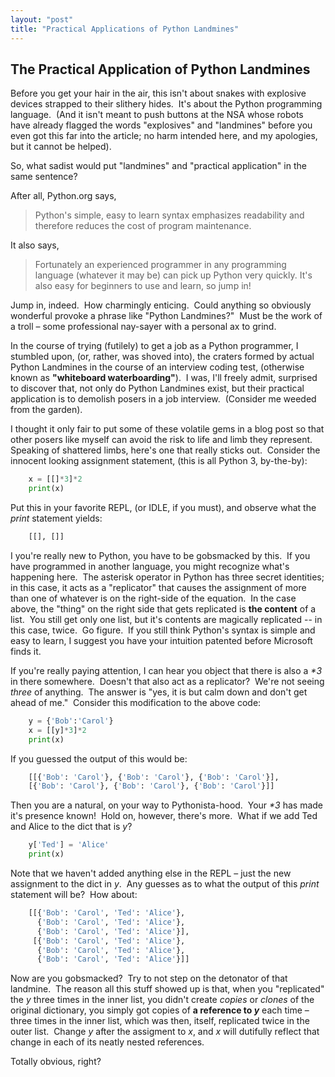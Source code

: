 ```yaml
---
layout: "post"
title: "Practical Applications of Python Landmines"
---
```

## The Practical Application of Python Landmines

Before you get your hair in the air, this isn't about snakes with explosive devices strapped to their slithery hides.&nbsp; It's about the Python programming language.&nbsp; (And it isn't meant to push buttons at the NSA whose robots have already flagged the words "explosives" and "landmines" before you even got this far into the article; no harm intended here, and my apologies, but it cannot be helped).

So, what sadist would put "landmines" and "practical application" in the same sentence?

After all, Python.org says,

> Python's simple, easy to learn syntax emphasizes readability and therefore reduces the cost of program maintenance.

It also says,

> Fortunately an experienced programmer in any programming language (whatever it may be) can pick up Python very quickly. It's also easy for beginners to use and learn, so jump in!

Jump in, indeed.&nbsp; How charmingly enticing.&nbsp; Could anything so obviously wonderful provoke a phrase like "Python Landmines?"&nbsp; Must be the work of a troll &ndash; some professional nay-sayer with a personal ax to grind.

In the course of trying (futilely) to get a job as a Python programmer, I stumbled upon, (or, rather, was shoved into), the craters formed by actual Python Landmines in the course of an interview coding test, (otherwise known as **"whiteboard waterboarding"**).&nbsp; I was, I'll freely admit, surprised to discover that, not only do Python Landmines exist, but their practical application is to demolish posers in a job interview.&nbsp; (Consider me weeded from the garden).

I thought it only fair to put some of these volatile gems in a blog post so that other posers like myself can avoid the risk to life and limb they represent.&nbsp; Speaking of shattered limbs, here's one that really sticks out.&nbsp; Consider the innocent looking assignment statement, (this is all Python 3, by-the-by):

```python
    x = [[]*3]*2
    print(x)
```
Put this in your favorite REPL, (or IDLE, if you must), and observe what the _print_ statement yields:

```python
    [[], []]
```
I you're really new to Python, you have to be gobsmacked by this.&nbsp;  If you have programmed in another language, you might recognize what's happening here.&nbsp; The asterisk operator in Python has three secret identities; in this case, it acts as a "replicator" that causes the assignment of more than one of whatever is on the right-side of the equation.&nbsp; In the case above, the "thing" on the right side that gets replicated is **the content** of a list.&nbsp; You still get only one list, but it's contents are magically replicated -- in this case, twice.&nbsp; Go figure.&nbsp; If you still think Python's syntax is simple and easy to learn, I suggest you have your intuition patented before Microsoft finds it.

If you're really paying attention, I can hear you object that there is also a _\*3_ in there somewhere.&nbsp; Doesn't that also act as a replicator?&nbsp; We're not seeing _three_ of anything.&nbsp; The answer is "yes, it is but calm down and don't get ahead of me."&nbsp; Consider this modification to the above code:

```python
    y = {'Bob':'Carol'}
    x = [[y]*3]*2
    print(x)
```
If you guessed the output of this would be:
```python
    [[{'Bob': 'Carol'}, {'Bob': 'Carol'}, {'Bob': 'Carol'}], 
	[{'Bob': 'Carol'}, {'Bob': 'Carol'}, {'Bob': 'Carol'}]]
```
Then you are a natural, on your way to Pythonista-hood.&nbsp; Your _\*3_ has made it's presence known!&nbsp; Hold on, however, there's more.&nbsp; What if we add Ted and Alice to the dict that is _y_?

```python
    y['Ted'] = 'Alice'
    print(x)
```
Note that we haven't added anything else in the REPL &ndash; just the new assignment to the dict in _y_.&nbsp;
Any guesses as to what the output of this _print_ statement will be?&nbsp; How about:
```python
    [[{'Bob': 'Carol', 'Ted': 'Alice'}, 
      {'Bob': 'Carol', 'Ted': 'Alice'}, 
      {'Bob': 'Carol', 'Ted': 'Alice'}], 
     [{'Bob': 'Carol', 'Ted': 'Alice'},
      {'Bob': 'Carol', 'Ted': 'Alice'}, 
      {'Bob': 'Carol', 'Ted': 'Alice'}]]
```
Now are you gobsmacked?&nbsp; Try to not step on the detonator of that landmine.&nbsp;
The reason all this stuff showed up is that, when you "replicated" the _y_ three times in the inner list, 
you didn't create *copies* or *clones* of the original dictionary, you simply got copies of **a reference to _y_** each time &ndash; 
three times in the inner list, which was then, itself, replicated twice in the outer list.&nbsp; 
Change _y_ after the assigment to _x_, and _x_ will dutifully reflect that change in each of its neatly nested references.&nbsp;

Totally obvious, right?



